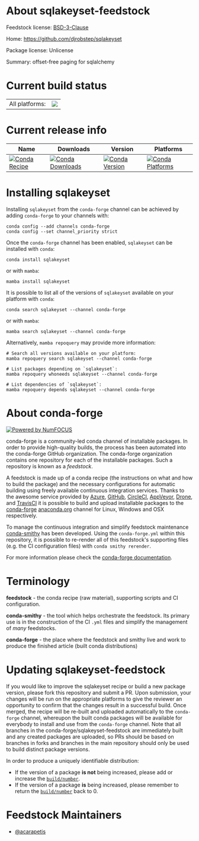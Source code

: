 About sqlakeyset-feedstock
==========================

Feedstock license: [BSD-3-Clause](https://github.com/conda-forge/sqlakeyset-feedstock/blob/main/LICENSE.txt)

Home: https://github.com/djrobstep/sqlakeyset

Package license: Unlicense

Summary: offset-free paging for sqlalchemy

Current build status
====================


<table><tr><td>All platforms:</td>
    <td>
      <a href="https://dev.azure.com/conda-forge/feedstock-builds/_build/latest?definitionId=13638&branchName=main">
        <img src="https://dev.azure.com/conda-forge/feedstock-builds/_apis/build/status/sqlakeyset-feedstock?branchName=main">
      </a>
    </td>
  </tr>
</table>

Current release info
====================

| Name | Downloads | Version | Platforms |
| --- | --- | --- | --- |
| [![Conda Recipe](https://img.shields.io/badge/recipe-sqlakeyset-green.svg)](https://anaconda.org/conda-forge/sqlakeyset) | [![Conda Downloads](https://img.shields.io/conda/dn/conda-forge/sqlakeyset.svg)](https://anaconda.org/conda-forge/sqlakeyset) | [![Conda Version](https://img.shields.io/conda/vn/conda-forge/sqlakeyset.svg)](https://anaconda.org/conda-forge/sqlakeyset) | [![Conda Platforms](https://img.shields.io/conda/pn/conda-forge/sqlakeyset.svg)](https://anaconda.org/conda-forge/sqlakeyset) |

Installing sqlakeyset
=====================

Installing `sqlakeyset` from the `conda-forge` channel can be achieved by adding `conda-forge` to your channels with:

```
conda config --add channels conda-forge
conda config --set channel_priority strict
```

Once the `conda-forge` channel has been enabled, `sqlakeyset` can be installed with `conda`:

```
conda install sqlakeyset
```

or with `mamba`:

```
mamba install sqlakeyset
```

It is possible to list all of the versions of `sqlakeyset` available on your platform with `conda`:

```
conda search sqlakeyset --channel conda-forge
```

or with `mamba`:

```
mamba search sqlakeyset --channel conda-forge
```

Alternatively, `mamba repoquery` may provide more information:

```
# Search all versions available on your platform:
mamba repoquery search sqlakeyset --channel conda-forge

# List packages depending on `sqlakeyset`:
mamba repoquery whoneeds sqlakeyset --channel conda-forge

# List dependencies of `sqlakeyset`:
mamba repoquery depends sqlakeyset --channel conda-forge
```


About conda-forge
=================

[![Powered by
NumFOCUS](https://img.shields.io/badge/powered%20by-NumFOCUS-orange.svg?style=flat&colorA=E1523D&colorB=007D8A)](https://numfocus.org)

conda-forge is a community-led conda channel of installable packages.
In order to provide high-quality builds, the process has been automated into the
conda-forge GitHub organization. The conda-forge organization contains one repository
for each of the installable packages. Such a repository is known as a *feedstock*.

A feedstock is made up of a conda recipe (the instructions on what and how to build
the package) and the necessary configurations for automatic building using freely
available continuous integration services. Thanks to the awesome service provided by
[Azure](https://azure.microsoft.com/en-us/services/devops/), [GitHub](https://github.com/),
[CircleCI](https://circleci.com/), [AppVeyor](https://www.appveyor.com/),
[Drone](https://cloud.drone.io/welcome), and [TravisCI](https://travis-ci.com/)
it is possible to build and upload installable packages to the
[conda-forge](https://anaconda.org/conda-forge) [anaconda.org](https://anaconda.org/)
channel for Linux, Windows and OSX respectively.

To manage the continuous integration and simplify feedstock maintenance
[conda-smithy](https://github.com/conda-forge/conda-smithy) has been developed.
Using the ``conda-forge.yml`` within this repository, it is possible to re-render all of
this feedstock's supporting files (e.g. the CI configuration files) with ``conda smithy rerender``.

For more information please check the [conda-forge documentation](https://conda-forge.org/docs/).

Terminology
===========

**feedstock** - the conda recipe (raw material), supporting scripts and CI configuration.

**conda-smithy** - the tool which helps orchestrate the feedstock.
                   Its primary use is in the construction of the CI ``.yml`` files
                   and simplify the management of *many* feedstocks.

**conda-forge** - the place where the feedstock and smithy live and work to
                  produce the finished article (built conda distributions)


Updating sqlakeyset-feedstock
=============================

If you would like to improve the sqlakeyset recipe or build a new
package version, please fork this repository and submit a PR. Upon submission,
your changes will be run on the appropriate platforms to give the reviewer an
opportunity to confirm that the changes result in a successful build. Once
merged, the recipe will be re-built and uploaded automatically to the
`conda-forge` channel, whereupon the built conda packages will be available for
everybody to install and use from the `conda-forge` channel.
Note that all branches in the conda-forge/sqlakeyset-feedstock are
immediately built and any created packages are uploaded, so PRs should be based
on branches in forks and branches in the main repository should only be used to
build distinct package versions.

In order to produce a uniquely identifiable distribution:
 * If the version of a package **is not** being increased, please add or increase
   the [``build/number``](https://docs.conda.io/projects/conda-build/en/latest/resources/define-metadata.html#build-number-and-string).
 * If the version of a package **is** being increased, please remember to return
   the [``build/number``](https://docs.conda.io/projects/conda-build/en/latest/resources/define-metadata.html#build-number-and-string)
   back to 0.

Feedstock Maintainers
=====================

* [@acarapetis](https://github.com/acarapetis/)


